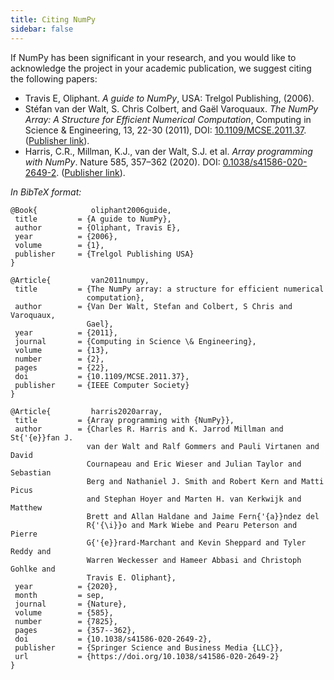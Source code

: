 ```yaml
---
title: Citing NumPy
sidebar: false
---
```


If NumPy has been significant in your research, and you would like to acknowledge the project in your academic publication, we suggest citing the following papers:

* Travis E, Oliphant. _A guide to NumPy_, USA: Trelgol Publishing, (2006).
* Stéfan van der Walt, S. Chris Colbert, and Gaël Varoquaux. _The NumPy Array: A Structure for Efficient Numerical Computation_, Computing in Science & Engineering, 13, 22-30 (2011), DOI: [10.1109/MCSE.2011.37](http://dx.doi.org/10.1109/MCSE.2011.37). ([Publisher link](http://scitation.aip.org/content/aip/journal/cise/13/2/10.1109/MCSE.2011.37)).
*  Harris, C.R., Millman, K.J., van der Walt, S.J. et al. _Array programming with NumPy_. Nature 585, 357–362 (2020). DOI: [0.1038/s41586-020-2649-2](https://doi.org/10.1038/s41586-020-2649-2). ([Publisher link](https://www.nature.com/articles/s41586-020-2649-2)).

_In BibTeX format:_

 ``` 
@Book{            oliphant2006guide,
  title         = {A guide to NumPy},
  author        = {Oliphant, Travis E},
  year          = {2006},
  volume        = {1},
  publisher     = {Trelgol Publishing USA}
}

@Article{         van2011numpy,
  title         = {The NumPy array: a structure for efficient numerical
                  computation},
  author        = {Van Der Walt, Stefan and Colbert, S Chris and Varoquaux,
                  Gael},
  year          = {2011},
  journal       = {Computing in Science \& Engineering},
  volume        = {13},
  number        = {2},
  pages         = {22},
  doi           = {10.1109/MCSE.2011.37},
  publisher     = {IEEE Computer Society}
}

@Article{         harris2020array,
  title         = {Array programming with {NumPy}},
  author        = {Charles R. Harris and K. Jarrod Millman and St{'{e}}fan J.
                  van der Walt and Ralf Gommers and Pauli Virtanen and David
                  Cournapeau and Eric Wieser and Julian Taylor and Sebastian
                  Berg and Nathaniel J. Smith and Robert Kern and Matti Picus
                  and Stephan Hoyer and Marten H. van Kerkwijk and Matthew
                  Brett and Allan Haldane and Jaime Fern{'{a}}ndez del
                  R{'{\i}}o and Mark Wiebe and Pearu Peterson and Pierre
                  G{'{e}}rard-Marchant and Kevin Sheppard and Tyler Reddy and
                  Warren Weckesser and Hameer Abbasi and Christoph Gohlke and
                  Travis E. Oliphant},
  year          = {2020},
  month         = sep,
  journal       = {Nature},
  volume        = {585},
  number        = {7825},
  pages         = {357--362},
  doi           = {10.1038/s41586-020-2649-2},
  publisher     = {Springer Science and Business Media {LLC}},
  url           = {https://doi.org/10.1038/s41586-020-2649-2}
}
```
